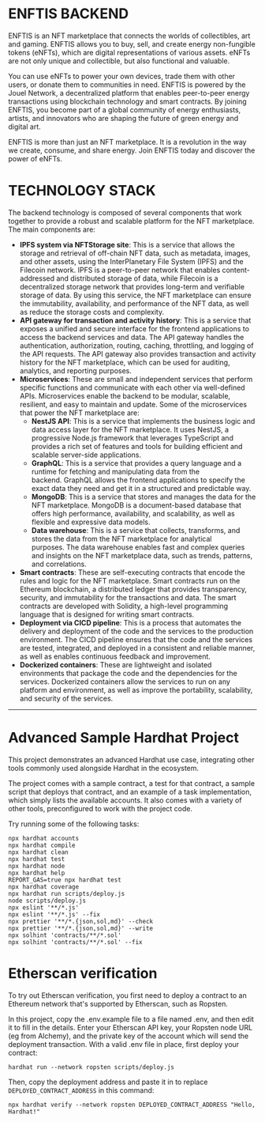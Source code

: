 # ENFTIS BACKEND

ENFTIS is an NFT marketplace that connects the worlds of collectibles, art and gaming. ENFTIS allows you to buy, sell, and create energy non-fungible tokens (eNFTs), which are digital representations of various assets. eNFTs are not only unique and collectible, but also functional and valuable. 

You can use eNFTs to power your own devices, trade them with other users, or donate them to communities in need. ENFTIS is powered by the Jouel Network, a decentralized platform that enables peer-to-peer energy transactions using blockchain technology and smart contracts. By joining ENFTIS, you become part of a global community of energy enthusiasts, artists, and innovators who are shaping the future of green energy and digital art. 

ENFTIS is more than just an NFT marketplace. It is a revolution in the way we create, consume, and share energy. Join ENFTIS today and discover the power of eNFTs.

# TECHNOLOGY STACK

The backend technology is composed of several components that work together to provide a robust and scalable platform for the NFT marketplace. The main components are:

*   **IPFS system via NFTStorage site**: This is a service that allows the storage and retrieval of off-chain NFT data, such as metadata, images, and other assets, using the InterPlanetary File System (IPFS) and the Filecoin network. IPFS is a peer-to-peer network that enables content-addressed and distributed storage of data, while Filecoin is a decentralized storage network that provides long-term and verifiable storage of data. By using this service, the NFT marketplace can ensure the immutability, availability, and performance of the NFT data, as well as reduce the storage costs and complexity.
*   **API gateway for transaction and activity history**: This is a service that exposes a unified and secure interface for the frontend applications to access the backend services and data. The API gateway handles the authentication, authorization, routing, caching, throttling, and logging of the API requests. The API gateway also provides transaction and activity history for the NFT marketplace, which can be used for auditing, analytics, and reporting purposes.
*   **Microservices**: These are small and independent services that perform specific functions and communicate with each other via well-defined APIs. Microservices enable the backend to be modular, scalable, resilient, and easy to maintain and update. Some of the microservices that power the NFT marketplace are:
    *   **NestJS API**: This is a service that implements the business logic and data access layer for the NFT marketplace. It uses NestJS, a progressive Node.js framework that leverages TypeScript and provides a rich set of features and tools for building efficient and scalable server-side applications.
    *   **GraphQL**: This is a service that provides a query language and a runtime for fetching and manipulating data from the backend. GraphQL allows the frontend applications to specify the exact data they need and get it in a structured and predictable way.
    *   **MongoDB**: This is a service that stores and manages the data for the NFT marketplace. MongoDB is a document-based database that offers high performance, availability, and scalability, as well as flexible and expressive data models.
    *   **Data warehouse**: This is a service that collects, transforms, and stores the data from the NFT marketplace for analytical purposes. The data warehouse enables fast and complex queries and insights on the NFT marketplace data, such as trends, patterns, and correlations.
*   **Smart contracts**: These are self-executing contracts that encode the rules and logic for the NFT marketplace. Smart contracts run on the Ethereum blockchain, a distributed ledger that provides transparency, security, and immutability for the transactions and data. The smart contracts are developed with Solidity, a high-level programming language that is designed for writing smart contracts.
*   **Deployment via CICD pipeline**: This is a process that automates the delivery and deployment of the code and the services to the production environment. The CICD pipeline ensures that the code and the services are tested, integrated, and deployed in a consistent and reliable manner, as well as enables continuous feedback and improvement.
*   **Dockerized containers**: These are lightweight and isolated environments that package the code and the dependencies for the services. Dockerized containers allow the services to run on any platform and environment, as well as improve the portability, scalability, and security of the services.


---

# Advanced Sample Hardhat Project

This project demonstrates an advanced Hardhat use case, integrating other tools commonly used alongside Hardhat in the ecosystem.

The project comes with a sample contract, a test for that contract, a sample script that deploys that contract, and an example of a task implementation, which simply lists the available accounts. It also comes with a variety of other tools, preconfigured to work with the project code.

Try running some of the following tasks:

```shell
npx hardhat accounts
npx hardhat compile
npx hardhat clean
npx hardhat test
npx hardhat node
npx hardhat help
REPORT_GAS=true npx hardhat test
npx hardhat coverage
npx hardhat run scripts/deploy.js
node scripts/deploy.js
npx eslint '**/*.js'
npx eslint '**/*.js' --fix
npx prettier '**/*.{json,sol,md}' --check
npx prettier '**/*.{json,sol,md}' --write
npx solhint 'contracts/**/*.sol'
npx solhint 'contracts/**/*.sol' --fix
```

# Etherscan verification

To try out Etherscan verification, you first need to deploy a contract to an Ethereum network that's supported by Etherscan, such as Ropsten.

In this project, copy the .env.example file to a file named .env, and then edit it to fill in the details. Enter your Etherscan API key, your Ropsten node URL (eg from Alchemy), and the private key of the account which will send the deployment transaction. With a valid .env file in place, first deploy your contract:

```shell
hardhat run --network ropsten scripts/deploy.js
```

Then, copy the deployment address and paste it in to replace `DEPLOYED_CONTRACT_ADDRESS` in this command:

```shell
npx hardhat verify --network ropsten DEPLOYED_CONTRACT_ADDRESS "Hello, Hardhat!"
```
